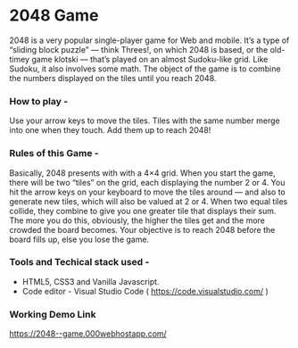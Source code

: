 # 2048 Game

2048 is a very popular single-player game for Web and mobile. It’s a type of “sliding block puzzle” — think Threes!, on which 2048 is based, or the old-timey game klotski — that’s played on an almost Sudoku-like grid. Like Sudoku, it also involves some math. The object of the game is to combine the numbers displayed on the tiles until you reach 2048.

### How to play -

Use your arrow keys to move the tiles. Tiles with the same number merge into one when they touch. Add them up to reach 2048!

### Rules of this Game -

Basically, 2048 presents with with a 4×4 grid. When you start the game, there will be two “tiles” on the grid, each displaying the number 2 or 4. You hit the arrow keys on your keyboard to move the tiles around — and also to generate new tiles, which will also be valued at 2 or 4. When two equal tiles collide, they combine to give you one greater tile that displays their sum. The more you do this, obviously, the higher the tiles get and the more crowded the board becomes. Your objective is to reach 2048 before the board fills up, else you lose the game.

### Tools and Techical stack used - 

- HTML5, CSS3 and Vanilla Javascript.
- Code editor - Visual Studio Code ( https://code.visualstudio.com/ )

### Working Demo Link

https://2048--game.000webhostapp.com/

